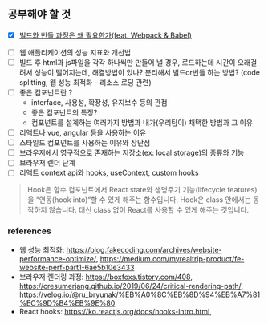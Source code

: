 ## 공부해야 할 것

- [x] [빌드와 번들 과정은 왜 필요한가(feat. Webpack & Babel)](./babel.md)
<!-- - [ ] 번들러(=webpack)와 트랜스파일러(=babel)의 역할, 기능 -->
- [ ] 웹 애플리케이션의 성능 지표와 개선법
- [ ] 빌드 후 html과 js파일을 각각 하나씩만 만들어 낼 경우, 로드하는데 시간이 오래걸려서 성능이 떨어지는데, 해결방법이 있나? 분리해서 빌드or번들 하는 방법? (code splitting, 웹 성능 최적화 - 리소스 로딩 관련)
- [ ] 좋은 컴포넌트란 ?
  - interface, 사용성, 확장성, 유지보수 등의 관점
  - 좋은 컴포넌트의 특징?
  - 컴포넌트를 설계하는 여러가지 방법과 내가(우리팀이) 채택한 방법과 그 이유
- [ ] 리액트나 vue, angular 등을 사용하는 이유
- [ ] 스타일드 컴포넌트를 사용하는 이유와 장단점
- [ ] 브라우저에서 영구적으로 존재하는 저장소(ex: local storage)의 종류와 기능
- [ ] 브라우저 렌더 단계
- [ ] 리액트 context api와 hooks, useContext, custom hooks

> Hook은 함수 컴포넌트에서 React state와 생명주기 기능(lifecycle features)을 “연동(hook into)“할 수 있게 해주는 함수입니다. Hook은 class 안에서는 동작하지 않습니다. 대신 class 없이 React를 사용할 수 있게 해주는 것입니다.

### references

- 웹 성능 최적화: https://blog.fakecoding.com/archives/website-performance-optimize/, https://medium.com/myrealtrip-product/fe-website-perf-part1-6ae5b10e3433
- 브라우저 렌더링 과정: https://boxfoxs.tistory.com/408, https://cresumerjang.github.io/2019/06/24/critical-rendering-path/, https://velog.io/@ru_bryunak/%EB%A0%8C%EB%8D%94%EB%A7%81%EC%9D%B4%EB%9E%80
- React hooks: https://ko.reactjs.org/docs/hooks-intro.html,
